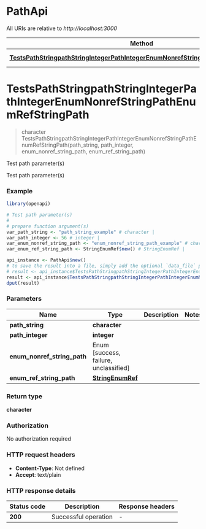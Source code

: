# PathApi

All URIs are relative to *http://localhost:3000*

Method | HTTP request | Description
------------- | ------------- | -------------
[**TestsPathStringpathStringIntegerPathIntegerEnumNonrefStringPathEnumRefStringPath**](PathApi.md#TestsPathStringpathStringIntegerPathIntegerEnumNonrefStringPathEnumRefStringPath) | **GET** /path/string/{path_string}/integer/{path_integer}/{enum_nonref_string_path}/{enum_ref_string_path} | Test path parameter(s)


# **TestsPathStringpathStringIntegerPathIntegerEnumNonrefStringPathEnumRefStringPath**
> character TestsPathStringpathStringIntegerPathIntegerEnumNonrefStringPathEnumRefStringPath(path_string, path_integer, enum_nonref_string_path, enum_ref_string_path)

Test path parameter(s)

Test path parameter(s)

### Example
```R
library(openapi)

# Test path parameter(s)
#
# prepare function argument(s)
var_path_string <- "path_string_example" # character | 
var_path_integer <- 56 # integer | 
var_enum_nonref_string_path <- "enum_nonref_string_path_example" # character | 
var_enum_ref_string_path <- StringEnumRef$new() # StringEnumRef | 

api_instance <- PathApi$new()
# to save the result into a file, simply add the optional `data_file` parameter, e.g.
# result <- api_instance$TestsPathStringpathStringIntegerPathIntegerEnumNonrefStringPathEnumRefStringPath(var_path_string, var_path_integer, var_enum_nonref_string_path, var_enum_ref_string_pathdata_file = "result.txt")
result <- api_instance$TestsPathStringpathStringIntegerPathIntegerEnumNonrefStringPathEnumRefStringPath(var_path_string, var_path_integer, var_enum_nonref_string_path, var_enum_ref_string_path)
dput(result)
```

### Parameters

Name | Type | Description  | Notes
------------- | ------------- | ------------- | -------------
 **path_string** | **character**|  | 
 **path_integer** | **integer**|  | 
 **enum_nonref_string_path** | Enum [success, failure, unclassified] |  | 
 **enum_ref_string_path** | [**StringEnumRef**](.md)|  | 

### Return type

**character**

### Authorization

No authorization required

### HTTP request headers

 - **Content-Type**: Not defined
 - **Accept**: text/plain

### HTTP response details
| Status code | Description | Response headers |
|-------------|-------------|------------------|
| **200** | Successful operation |  -  |

